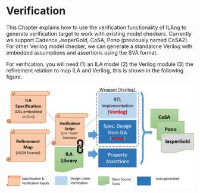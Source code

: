 # Verification

This Chapter explains how to use the verification functionality of ILAng to generate verification target to work with existing model checkers. Currently we support Cadence JasperGold, CoSA, Pono (previously named CoSA2). For other Verilog model checker, we can generate a standalone Verilog with embedded assumptions and assertions using the SVA format.

For verification, you will need \(1\) an ILA model \(2\) the Verilog module \(3\) the refinement relation to map ILA and Verilog, this is shown in the following figure.

![](../.gitbook/assets/rtl-verify-arch.png)


